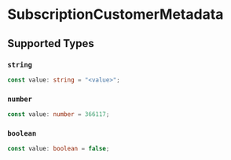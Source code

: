 # SubscriptionCustomerMetadata


## Supported Types

### `string`

```typescript
const value: string = "<value>";
```

### `number`

```typescript
const value: number = 366117;
```

### `boolean`

```typescript
const value: boolean = false;
```

